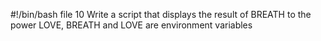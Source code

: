 #!/bin/bash
file 10 Write a script that displays the result of BREATH to the power LOVE, BREATH and LOVE are environment variables
